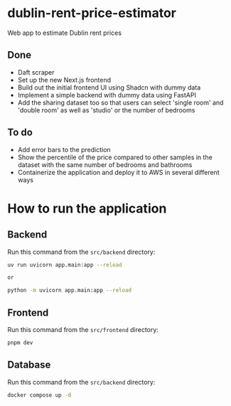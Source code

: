 # dublin-rent-price-estimator
Web app to estimate Dublin rent prices

## Done 
- Daft scraper
- Set up the new Next.js frontend
- Build out the initial frontend UI using Shadcn with dummy data
- Implement a simple backend with dummy data using FastAPI
- Add the sharing dataset too so that users can select 'single room' and 'double room' as well as 'studio' or the number of bedrooms

## To do
- Add error bars to the prediction
- Show the percentile of the price compared to other samples in the dataset with the same number of bedrooms and bathrooms
- Containerize the application and deploy it to AWS in several different ways

# How to run the application


## Backend

Run this command from the `src/backend` directory:

```bash
uv run uvicorn app.main:app --reload

or

python -m uvicorn app.main:app --reload
```

## Frontend

Run this command from the `src/frontend` directory:

```bash
pnpm dev
```

## Database

Run this command from the `src/backend` directory:

```bash
docker compose up -d
```